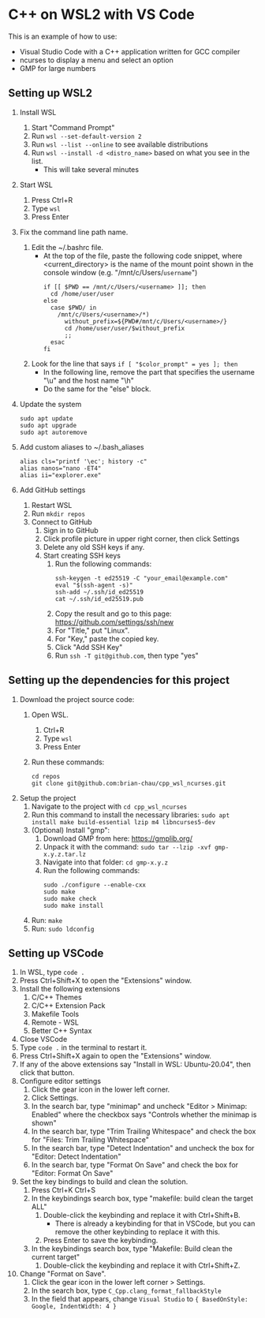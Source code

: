 # C++ on WSL2 with VS Code

This is an example of how to use:
* Visual Studio Code with a C++ application written for GCC compiler
* ncurses to display a menu and select an option
* GMP for large numbers

## Setting up WSL2
1. Install WSL
    1. Start "Command Prompt"
    2. Run `wsl --set-default-version 2`
    3. Run `wsl --list --online` to see available distributions
    4. Run `wsl --install -d <distro_name>` based on what you see in the list.
        * This will take several minutes

2. Start WSL
    1. Press Ctrl+R
    2. Type `wsl`
    3. Press Enter

3. Fix the command line path name.
    1. Edit the ~/.bashrc file.
        * At the top of the file, paste the following code snippet, where <current_directory> is the name of the 
          mount point shown in the console window (e.g. "/mnt/c/Users/`username`")
            ```
            if [[ $PWD == /mnt/c/Users/<username> ]]; then
              cd /home/user/user
            else
              case $PWD/ in
                /mnt/c/Users/<username>/*)
                  without_prefix=${PWD#/mnt/c/Users/<username>/}
                  cd /home/user/user/$without_prefix
                  ;;
              esac
            fi
            ```
    2. Look for the line that says `if [ "$color_prompt" = yes ]; then`
        * In the following line, remove the part that specifies the username "\u" and the host name "\h"
        * Do the same for the "else" block.

4. Update the system
    ```
    sudo apt update
    sudo apt upgrade
    sudo apt autoremove
    ```

5. Add custom aliases to ~/.bash_aliases
    ```
    alias cls="printf '\ec'; history -c"
    alias nanos="nano -ET4"
    alias ii="explorer.exe"
    ```

6. Add GitHub settings
    1. Restart WSL
    2. Run `mkdir repos`
    3. Connect to GitHub
        1. Sign in to GitHub
        2. Click profile picture in upper right corner, then click Settings
        3. Delete any old SSH keys if any.
        4. Start creating SSH keys
            1. Run the following commands:
                ```
                ssh-keygen -t ed25519 -C "your_email@example.com"
                eval "$(ssh-agent -s)"
                ssh-add ~/.ssh/id_ed25519
                cat ~/.ssh/id_ed25519.pub
                ```
            2. Copy the result and go to this page: https://github.com/settings/ssh/new
            3. For "Title," put "Linux".
            4. For "Key," paste the copied key.
            5. Click "Add SSH Key"
            6. Run `ssh -T git@github.com`, then type "yes"

## Setting up the dependencies for this project
1. Download the project source code:
    1. Open WSL.
        1. Ctrl+R
        2. Type `wsl`
        3. Press Enter

    2. Run these commands:
        ```
        cd repos
        git clone git@github.com:brian-chau/cpp_wsl_ncurses.git
        ```
2. Setup the project
    1. Navigate to the project with `cd cpp_wsl_ncurses`
    2. Run this command to install the necessary libraries: `sudo apt install make build-essential lzip m4 libncurses5-dev`
    3. (Optional) Install "gmp":
        1. Download GMP from here: https://gmplib.org/
        2. Unpack it with the command: `sudo tar --lzip -xvf gmp-x.y.z.tar.lz`
        3. Navigate into that folder: `cd gmp-x.y.z`
        4. Run the following commands:
            ```
            sudo ./configure --enable-cxx
            sudo make
            sudo make check
            sudo make install
            ```
    4. Run: `make`
    5. Run: `sudo ldconfig`

## Setting up VSCode
1. In WSL, type `code .`
2. Press Ctrl+Shift+X to open the "Extensions" window.
3. Install the following extensions
    1. C/C++ Themes
    2. C/C++ Extension Pack
    3. Makefile Tools
    4. Remote - WSL
    5. Better C++ Syntax
4. Close VSCode
5. Type `code .` in the terminal to restart it.
6. Press Ctrl+Shift+X again to open the "Extensions" window.
7. If any of the above extensions say "Install in WSL: Ubuntu-20.04", then click that button.
8. Configure editor settings
    1. Click the gear icon in the lower left corner.
    2. Click Settings.
    3. In the search bar, type "minimap" and uncheck "Editor > Minimap: Enabled" where the checkbox says "Controls whether the minimap is shown"
    4. In the search bar, type "Trim Trailing Whitespace" and check the box for "Files: Trim Trailing Whitespace"
    5. In the search bar, type "Detect Indentation" and uncheck the box for "Editor: Detect Indentation"
    6. In the search bar, type "Format On Save" and check the box for "Editor: Format On Save"
9. Set the key bindings to build and clean the solution.
    1. Press Ctrl+K Ctrl+S
    2. In the keybindings search box, type "makefile: build clean the target ALL"
        1. Double-click the keybinding and replace it with Ctrl+Shift+B.
            * There is already a keybinding for that in VSCode, but you can remove the other keybinding to replace it with this.
        2. Press Enter to save the keybinding.
    3. In the keybindings search box, type "Makefile: Build clean the current target"
        1. Double-click the keybinding and replace it with Ctrl+Shift+Z.
10. Change "Format on Save".
    1. Click the gear icon in the lower left corner > Settings.
    2. In the search box, type `C_Cpp.clang_format_fallbackStyle`
    3. In the field that appears, change `Visual Studio` to `{ BasedOnStyle: Google, IndentWidth: 4 }`
